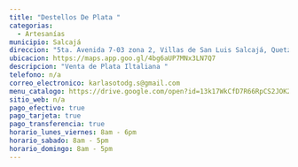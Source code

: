 ```yaml
---
title: "Destellos De Plata "
categorias:
  - Artesanías
municipio: Salcajá
direccion: "5ta. Avenida 7-03 zona 2, Villas de San Luis Salcajá, Quetzaltenango "
ubicacion: https://maps.app.goo.gl/4bg6aUP7MNx3LN7Q7
descripcion: "Venta de Plata Iltaliana "
telefono: n/a
correo_electronico: karlasotodg.s@gmail.com
menu_catalogo: https://drive.google.com/open?id=13k17WkCfD7R66RpCS2JOK2fTU14tkApm
sitio_web: n/a
pago_efectivo: true
pago_tarjeta: true
pago_transferencia: true
horario_lunes_viernes: 8am - 6pm
horario_sabado: 8am - 5pm
horario_domingo: 8am - 5pm
---
```

